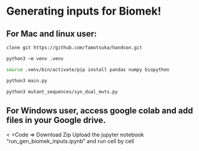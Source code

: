 # Generating inputs for Biomek!

## For Mac and linux user:
```bash
clone git https://github.com/famotsuka/handson.git
```
```bash
python3 –m venv .venv
```
```bash
source .venv/bin/activate/pip install pandas numpy biopython
```
```bash
python3 main.py
```
```bash
python3 mutant_sequences/syn_dual_muts.py
```
## For Windows user, access google colab and add files in your Google drive.
< >Code => Download Zip
Upload the jupyter notebook “run_gen_biomek_inputs.ipynb” and run cell by cell
